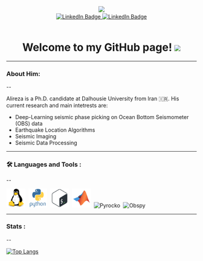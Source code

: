<div id="header" align="center">
  <img src="https://media.giphy.com/media/qgQUggAC3Pfv687qPC/giphy.gif" width="170"/>
  <div id="badges">
  <a href="https://www.linkedin.com/in/alireza-niksejel/">
  <img src="https://img.shields.io/badge/LinkedIn-blue?style=for-the-badge&logo=linkedin&logoColor=white" alt="LinkedIn Badge"/>
  </a>
  <a href="https://www.researchgate.net/profile/Alireza-Niksejel">
  <img src="https://img.shields.io/badge/ResearchGate-cyan?style=for-the-badge&logo=ResearchGate&logoColor=white" alt="LinkedIn Badge"/>
  </a>
</div>
  <img src="https://komarev.com/ghpvc/?username=alirezaniki&style=flat-square&color=blue" alt=""/>
  <h1>
  Welcome to my GitHub page!
  <img src="https://media.giphy.com/media/hvRJCLFzcasrR4ia7z/giphy.gif" width="30px"/>
</h1>
</div>

---
### About Him:
--

Alireza is a Ph.D. candidate at Dalhousie University from Iran :iran:. His current research and main intetrests are:

- Deep-Learning seismic phase picking on Ocean Bottom Seismometer (OBS) data
- Earthquake Location Algorithms
- Seismic Imaging
- Seismic Data Processing

---
### :hammer_and_wrench: Languages and Tools :
--

<div>
  <img src="https://github.com/devicons/devicon/blob/master/icons/linux/linux-original.svg" title="Linux" alt="Linux" width="50" height="50"/>&nbsp;
  <img src="https://github.com/devicons/devicon/blob/master/icons/python/python-original-wordmark.svg" title="Python" alt="Python" width="50" height="50"/>&nbsp;
  <img src="https://github.com/devicons/devicon/blob/master/icons/bash/bash-original.svg" title="Shell" alt="Shell" width="50" height="50"/>&nbsp; 
  <img src="https://github.com/devicons/devicon/blob/master/icons/matlab/matlab-original.svg" title="Matlab" alt="Matlab" width="50" height="50"/>&nbsp; 
  <img src="https://pyrocko.org/docs/current/_images/pyrocko_shadow.png" title="Pyrocko" alt="Pyrocko" width="50" height="50"/>&nbsp; 
  <img src="https://avatars.githubusercontent.com/u/1701221?s=200&v=4" title="Obspy" alt="Obspy" width="50" height="50"/>&nbsp;
</div>

---
### Stats :
--

[![Top Langs](https://github-readme-stats.vercel.app/api/top-langs/?username=alirezaniki)](https://github.com/anuraghazra/github-readme-stats)
